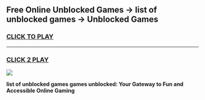 
## Free Online Unblocked Games → list of unblocked games → Unblocked Games
<h3>
<a href="https://premium.freeplayer.one?title=list_of_unblocked_games&ref=21F">CLICK TO PLAY</a></h3>
<hr>

<h3>
<a href="https://premium.freeplayer.one?title=list_of_unblocked_games&ref=21F">CLICK 2 PLAY</a>
  
</h3>

<a href="https://premium.freeplayer.one?title=list_of_unblocked_games&ref=21F/"><img src="https://clearcache.store/games.png"></a>


**list of unblocked games games unblocked: Your Gateway to Fun and Accessible Online Gaming**
